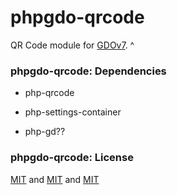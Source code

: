 # phpgdo-qrcode

QR Code module for
[GDOv7](https://github.com/gizmore/phpgdo).
^

### phpgdo-qrcode: Dependencies

- php-qrcode

- php-settings-container

- php-gd??

### phpgdo-qrcode: License

[MIT](php-qrcode/LICENSE)
and
[MIT](php-qrcode/LICENSE)
and
[MIT](LICENSE)
